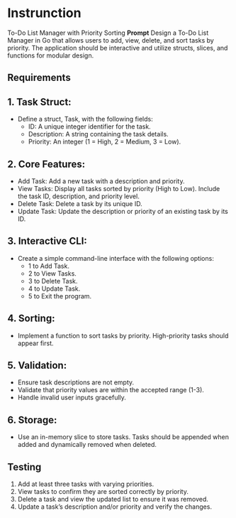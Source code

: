 # Instrunction
To-Do List Manager with Priority Sorting
**Prompt**
Design a To-Do List Manager in Go that allows users to add, view, delete, and sort tasks by priority. The application should be interactive and utilize structs, slices, and functions for modular design.
## Requirements
## 1. Task Struct:
   * Define a struct, Task, with the following fields:
      * ID: A unique integer identifier for the task.
      * Description: A string containing the task details.
      * Priority: An integer (1 = High, 2 = Medium, 3 = Low).
## 2. Core Features:
   * Add Task: Add a new task with a description and priority.
   * View Tasks: Display all tasks sorted by priority (High to Low). Include the task ID, description, and priority level.
   * Delete Task: Delete a task by its unique ID.
   * Update Task: Update the description or priority of an existing task by its ID.
## 3. Interactive CLI:
   * Create a simple command-line interface with the following options:
      * 1 to Add Task.
      * 2 to View Tasks.
      * 3 to Delete Task.
      * 4 to Update Task.
      * 5 to Exit the program.
## 4. Sorting:
   * Implement a function to sort tasks by priority. High-priority tasks should appear first.
## 5. Validation:
   * Ensure task descriptions are not empty.
   * Validate that priority values are within the accepted range (1-3).
   * Handle invalid user inputs gracefully.
## 6. Storage:
   * Use an in-memory slice to store tasks. Tasks should be appended when added and dynamically removed when deleted.
## Testing
1. Add at least three tasks with varying priorities.
2. View tasks to confirm they are sorted correctly by priority.
3. Delete a task and view the updated list to ensure it was removed.
4. Update a task’s description and/or priority and verify the changes.
